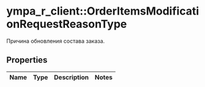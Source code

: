 # ympa_r_client::OrderItemsModificationRequestReasonType

Причина обновления состава заказа.

## Properties
Name | Type | Description | Notes
------------ | ------------- | ------------- | -------------


